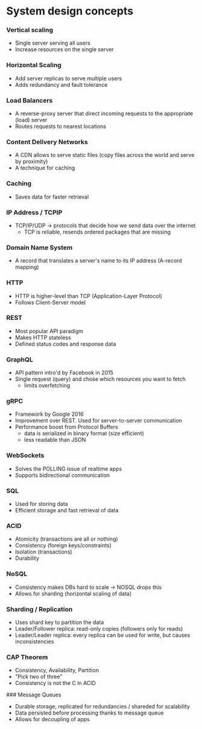 # System design concepts

### Vertical scaling

- Single server serving all users
- Increase resources on the single server

### Horizontal Scaling

- Add server replicas to serve multiple users
- Adds redundancy and fault tolerance
  
### Load Balancers

- A reverse-proxy server that direct incoming requests to the appropriate (load) server
- Routes requests to nearest locations

### Content Delivery Networks

- A CDN allows to serve static files (copy files across the world and serve by proximity)
- A technique for caching

### Caching

- Saves data for faster retrieval

### IP Address / TCPIP

- TCP/IP/UDP -> protocols that decide how we send data over the internet
  - TCP is reliable, resends ordered packages that are missing
    
### Domain Name System

- A record that translates a server's name to its IP address (A-record mapping)

### HTTP

- HTTP is higher-level than TCP (Application-Layer Protocol)
- Follows Client-Server model

### REST

- Most popular API paradigm
- Makes HTTP stateless
- Defined status codes and response data

### GraphQL

- API pattern intro'd by Facebook in 2015
- Single request (query) and chose which resources you want to fetch
  - limits overfetching 

### gRPC

- Framework by Google 2016
- Improvement over REST. Used for server-to-server communication
- Performance boost from Protocol Buffers
  - data is serialized in binary format (size efficient)
  - less readable than JSON 

### WebSockets

- Solves the POLLING issue of realtime apps
- Supports bidirectional communication
  
### SQL

- Used for storing data
- Efficient storage and fast retrieval of data

### ACID

- Atomicity (transactions are all or nothing)
- Consistency (foreign keys/constraints)
- Isolation (transactions)
- Durability

### NoSQL

- Consistency makes DBs hard to scale -> NOSQL drops this
- Allows for sharding (horizontal scaling of data)

### Sharding / Replication

- Uses shard key to partition the data
- Leader/Follower replica: read-only copies (followers only for reads)
- Leader/Leader replica: every replica can be used for write, but causes inconsistencies

### CAP Theorem

- Consistency, Availability, Partition
- "Pick two of three"
- Consistency is not the C in ACID
  
### Message Queues

- Durable storage, replicated for redundancies / shareded for scalability
- Data persisted before processing thanks to message queue
- Allows for decoupling of apps
